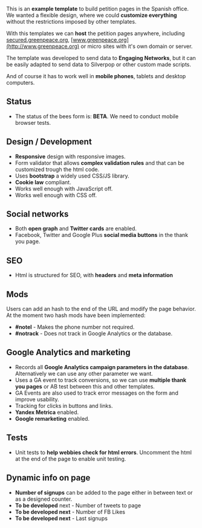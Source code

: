 This is an **example template** to build petition pages in the Spanish office. We wanted a flexible design, where we could **customize everything** without the restrictions imposed by other templates.

With this templates we can **host** the petition pages anywhere, including [secured.greenpeace.org](https://secured.greenpeace.org), [www.greenpeace.org](http://www.greenpeace.org) or micro sites with it's own domain or server.

The template was developed to send data to **Engaging Networks**, but it can be easily adapted to send data to Silverpop or other custom made scripts.

And of course it has to work well in **mobile phones**, tablets and desktop computers.

## Status

- The status of the bees form is: **BETA**. We need to conduct mobile browser tests.

## Design / Development

- **Responsive** design with responsive images.
- Form validator that allows **complex validation rules** and that can be customized trough the html code.
- Uses **bootstrap** a widely used CSS/JS library.
- **Cookie law** compliant.
- Works well enough with JavaScript off.
- Works well enough with CSS off.

## Social networks

- Both **open graph** and **Twitter cards** are enabled.
- Facebook, Twitter and Google Plus **social media buttons** in the thank you page.

## SEO

- Html is structured for SEO, with **headers** and **meta information**

## Mods

Users can add an hash to the end of the URL and modify the page behavior. At the moment two hash mods have been implemented:

- **\#notel** - Makes the phone number not required.
- **\#notrack** - Does not track in Google Analytics or the database.

## Google Analytics and marketing

- Records all **Google Analytics campaign parameters in the database**. Alternatively we can use any other parameter we want.
- Uses a GA event to track conversions, so we can use **multiple thank you pages** or AB test between this and other templates.
- GA Events are also used to track error messages on the form and improve usability.
- Tracking for clicks in buttons and links.
- **Yandex Metrica** enabled.
- **Google remarketing** enabled.

## Tests

- Unit tests to **help webbies check for html errors**. Uncomment the html at the end of the page to enable unit testing.

## Dynamic info on page

- **Number of signups** can be added to the page either in between text or as a designed counter.
- **To be developed** next - Number of tweets to page
- **To be developed next**  - Number of FB Likes
- **To be developed next**  - Last signups



